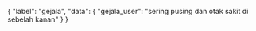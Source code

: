 {
  "label": "gejala",
  "data": {
    "gejala_user": "sering pusing dan otak sakit di sebelah kanan"
  }
}